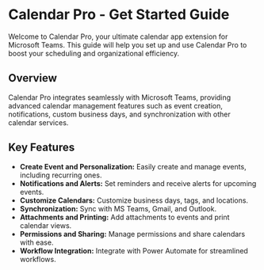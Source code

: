 # Calendar Pro - Get Started Guide

Welcome to Calendar Pro, your ultimate calendar app extension for Microsoft Teams. This guide will help you set up and use Calendar Pro to boost your scheduling and organizational efficiency.

## Overview
Calendar Pro integrates seamlessly with Microsoft Teams, providing advanced calendar management features such as event creation, notifications, custom business days, and synchronization with other calendar services.

## Key Features
- **Create Event and Personalization:** Easily create and manage events, including recurring ones.
- **Notifications and Alerts:** Set reminders and receive alerts for upcoming events.
- **Customize Calendars:** Customize business days, tags, and locations.
- **Synchronization:** Sync with MS Teams, Gmail, and Outlook.
- **Attachments and Printing:** Add attachments to events and print calendar views.
- **Permissions and Sharing:** Manage permissions and share calendars with ease.
- **Workflow Integration:** Integrate with Power Automate for streamlined workflows.




<Intercom />
<Hubspot />
<Clarity />
<GoogleAnalytics />

